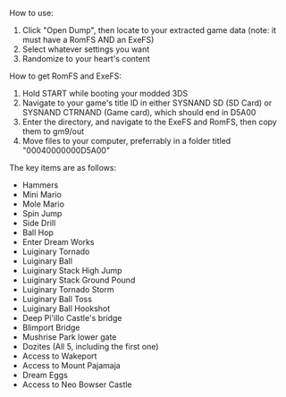 How to use:
1) Click "Open Dump", then locate to your extracted game data (note: it must have a RomFS AND an ExeFS)
2) Select whatever settings you want
3) Randomize to your heart's content

How to get RomFS and ExeFS:
1) Hold START while booting your modded 3DS
2) Navigate to your game's title ID in either SYSNAND SD (SD Card) or SYSNAND CTRNAND (Game card), which should end in D5A00
3) Enter the directory, and navigate to the ExeFS and RomFS, then copy them to gm9/out
4) Move files to your computer, preferrably in a folder titled "00040000000D5A00"

The key items are as follows:
- Hammers
- Mini Mario
-  Mole Mario
- Spin Jump
- Side Drill
- Ball Hop
- Enter Dream Works
- Luiginary Tornado
- Luiginary Ball
- Luiginary Stack High Jump
- Luiginary Stack Ground Pound
- Luiginary Tornado Storm
- Luiginary Ball Toss
- Luiginary Ball Hookshot
- Deep Pi'illo Castle's bridge
- Blimport Bridge
- Mushrise Park lower gate
- Dozites (All 5, including the first one)
- Access to Wakeport
- Access to Mount Pajamaja
- Dream Eggs
- Access to Neo Bowser Castle
